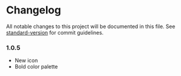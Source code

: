 # Changelog

All notable changes to this project will be documented in this file. See [standard-version](https://github.com/conventional-changelog/standard-version) for commit guidelines.

### 1.0.5

- New icon
- Bold color palette